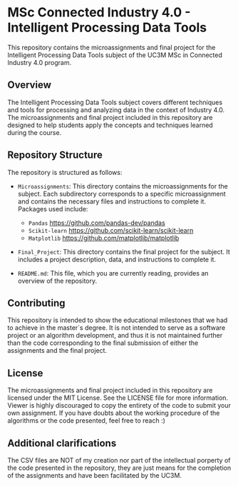 # MSc Connected Industry 4.0 - Intelligent Processing Data Tools

This repository contains the microassignments and final project for the Intelligent Processing Data Tools subject of the UC3M MSc in Connected Industry 4.0 program.

## Overview

The Intelligent Processing Data Tools subject covers different techniques and tools for processing and analyzing data in the context of Industry 4.0. The microassignments and final project included in this repository are designed to help students apply the concepts and techniques learned during the course.

## Repository Structure

The repository is structured as follows:

- `Microassignments`: This directory contains the microassignments for the subject. Each subdirectory corresponds to a specific microassignment and contains the necessary files and instructions to complete it. Packages used include:
  - `Pandas` <https://github.com/pandas-dev/pandas>
  - `Scikit-learn` <https://github.com/scikit-learn/scikit-learn>
  - `Matplotlib` <https://github.com/matplotlib/matplotlib>

- `Final_Project`: This directory contains the final project for the subject. It includes a project description, data, and instructions to complete it.

- `README.md`: This file, which you are currently reading, provides an overview of the repository.

## Contributing

This repository is intended to show the educational milestones that we had to achieve in the master´s degree. It is not intended to serve as a software project or an algorithm development, and thus it is not maintained further than the code corresponding to the final submission of either the assignments and the final project.

## License

The microassignments and final project included in this repository are licensed under the MIT License. See the LICENSE file for more information. Viewer is highly discouraged to copy the entirety of the code to submit your own assignment. If you have doubts about the working procedure of the algorithms or the code presented, feel free to reach :)

## Additional clarifications

The CSV files are NOT of my creation nor part of the intellectual porperty of the code presented in the repository, they are just means for the completion of the assignments and have been facilitated by the UC3M.
